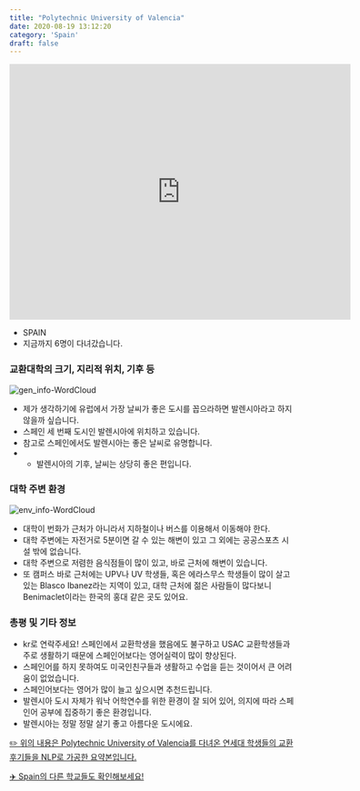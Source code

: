 ```yaml
---
title: "Polytechnic University of Valencia"
date: 2020-08-19 13:12:20
category: 'Spain'
draft: false
---
```


<iframe
width="600"
height="450"
frameborder="0" style="border:0"
src="https://www.google.com/maps/embed/v1/place?key=AIzaSyC9e1AME-pVmWC4hBpFdu5S4dKzyepa3HQ&q=Polytechnic+University+of+Valencia&center=39.4807985,-0.34062990000000004&zoom=14" allowfullscreen>
</iframe>

* SPAIN
* 지금까지 6명이 다녀갔습니다. 

### 교환대학의 크기, 지리적 위치, 기후 등

![gen_info-WordCloud](../univ_wordclouds_okt/gen_info/ES000018_gen_info_okt.png)

* 제가 생각하기에 유럽에서 가장 날씨가 좋은 도시를 꼽으라하면 발렌시아라고 하지 않을까 싶습니다.
* 스페인 세 번째 도시인 발렌시아에 위치하고 있습니다.
* 참고로 스페인에서도 발렌시아는 좋은 날씨로 유명합니다.
* - 발렌시아의 기후, 날씨는 상당히 좋은 편입니다.


### 대학 주변 환경

![env_info-WordCloud](../univ_wordclouds_okt/env_info/ES000018_env_info_okt.png)

* 대학이 번화가 근처가 아니라서 지하철이나 버스를 이용해서 이동해야 한다.
* 대학 주변에는 자전거로 5분이면 갈 수 있는 해변이 있고 그 외에는 공공스포츠 시설 밖에 없습니다.
* 대학 주변으로 저렴한 음식점들이 많이 있고, 바로 근처에 해변이 있습니다.
* 또 캠퍼스 바로 근처에는 UPV나 UV 학생들, 혹은 에라스무스 학생들이 많이 살고 있는 Blasco Ibanez라는 지역이 있고, 대학 근처에 젊은 사람들이 많다보니 Benimaclet이라는 한국의 홍대 같은 곳도 있어요.


### 총평 및 기타 정보 
* kr로 연락주세요! 스페인에서 교환학생을 했음에도 불구하고 USAC 교환학생들과 주로 생활하기 때문에 스페인어보다는 영어실력이 많이 향상된다.
* 스페인어를 하지 못하여도 미국인친구들과 생활하고 수업을 듣는 것이어서 큰 어려움이 없었습니다.
* 스페인어보다는 영어가 많이 늘고 싶으시면 추천드립니다.
* 발렌시아 도시 자체가 워낙 어학연수를 위한 환경이 잘 되어 있어, 의지에 따라 스페인어 공부에 집중하기 좋은 환경입니다.
* 발렌시아는 정말 정말 살기 좋고 아름다운 도시에요.


[✏️ 위의 내용은 Polytechnic University of Valencia를 다녀온 연세대 학생들의 교환 후기들을 NLP로 가공한 요약본입니다.](http://oia.yonsei.ac.kr/partner/expReport.asp?ucode=ES000018&bgbn=A)

[✈️ Spain의 다른 학교들도 확인해보세요!](https://yonsei-exchange.netlify.app/?category=Spain)
